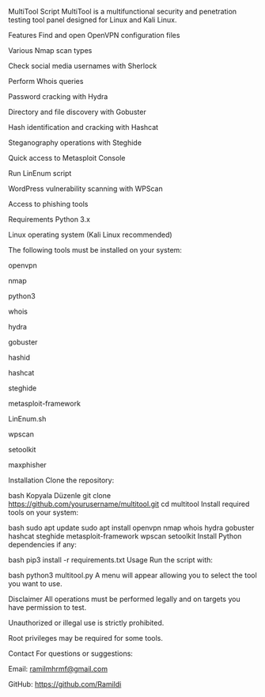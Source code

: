 MultiTool Script
MultiTool is a multifunctional security and penetration testing tool panel designed for Linux and Kali Linux.

Features
Find and open OpenVPN configuration files

Various Nmap scan types

Check social media usernames with Sherlock

Perform Whois queries

Password cracking with Hydra

Directory and file discovery with Gobuster

Hash identification and cracking with Hashcat

Steganography operations with Steghide

Quick access to Metasploit Console

Run LinEnum script

WordPress vulnerability scanning with WPScan

Access to phishing tools

Requirements
Python 3.x

Linux operating system (Kali Linux recommended)

The following tools must be installed on your system:

openvpn

nmap

python3

whois

hydra

gobuster

hashid

hashcat

steghide

metasploit-framework

LinEnum.sh

wpscan

setoolkit

maxphisher

Installation
Clone the repository:

bash
Kopyala
Düzenle
git clone https://github.com/yourusername/multitool.git
cd multitool
Install required tools on your system:

bash
sudo apt update
sudo apt install openvpn nmap whois hydra gobuster hashcat steghide metasploit-framework wpscan setoolkit
Install Python dependencies if any:

bash
pip3 install -r requirements.txt
Usage
Run the script with:

bash
python3 multitool.py
A menu will appear allowing you to select the tool you want to use.

Disclaimer
All operations must be performed legally and on targets you have permission to test.

Unauthorized or illegal use is strictly prohibited.

Root privileges may be required for some tools.

Contact
For questions or suggestions:

Email: ramilmhrmf@gmail.com

GitHub: https://github.com/Ramildi
